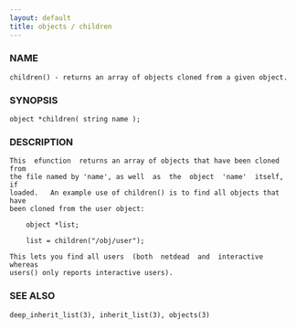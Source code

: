 ```yaml
---
layout: default
title: objects / children
---
```


### NAME

    children() - returns an array of objects cloned from a given object.


### SYNOPSIS

    object *children( string name );


### DESCRIPTION

    This  efunction  returns an array of objects that have been cloned from
    the file named by 'name', as well  as  the  object  'name'  itself,  if
    loaded.   An example use of children() is to find all objects that have
    been cloned from the user object:

        object *list;

        list = children("/obj/user");

    This lets you find all users  (both  netdead  and  interactive  whereas
    users() only reports interactive users).


### SEE ALSO

    deep_inherit_list(3), inherit_list(3), objects(3)
